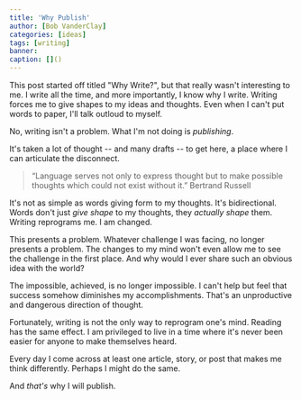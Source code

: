 ```yaml
---
title: 'Why Publish'
author: [Bob VanderClay]
categories: [ideas]
tags: [writing]
banner:
caption: []()
---
```



This post started off titled "Why Write?", but that really wasn't interesting to me. I write all the time, and more importantly, I know why I write. Writing forces me to give shapes to my ideas and thoughts. Even when I can't put words to paper, I'll talk outloud to myself.

No, writing isn't a problem. What I'm not doing is *publishing*.

It's taken a lot of thought -- and many drafts -- to get here, a place where I can articulate the disconnect.

> “Language serves not only to express thought but to make possible thoughts which could not exist without it.”
> Bertrand Russell

It's not as simple as words giving form to my thoughts. It's bidirectional. Words don't just *give shape* to my thoughts, they *actually shape* them. Writing reprograms me. I am changed.

This presents a problem. Whatever challenge I was facing, no longer presents a problem. The changes to my mind won't even allow me to see the challenge in the first place. And why would I ever share such an obvious idea with the world?

The impossible, achieved, is no longer impossible. I can't help but feel that success somehow diminishes my accomplishments. That's an unproductive and dangerous direction of thought.

Fortunately, writing is not the only way to reprogram one's mind. Reading has the same effect. I am privileged to live in a time where it's never been easier for anyone to make themselves heard.

Every day I come across at least one article, story, or post that makes me think differently. Perhaps I might do the same.

And *that's* why I will publish.
